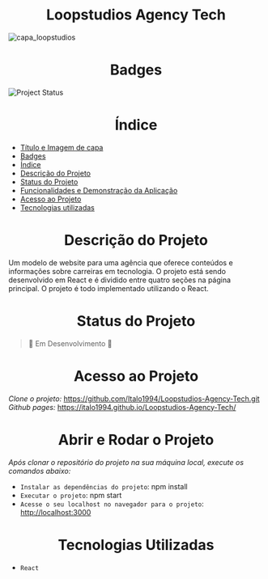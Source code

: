 <h1 align="center">Loopstudios Agency Tech</h1>

![capa_loopstudios](https://user-images.githubusercontent.com/26884429/210187562-101a3f29-83fb-4c56-abeb-adde68e3a642.png)


<h1 align="center">Badges</h1>

![Project Status](https://img.shields.io/badge/Project%20Status-In%20Progress-purple)


<h1 align="center">Índice</h1>

* [Título e Imagem de capa](#Título-e-Imagem-de-capa)
* [Badges](#badges)
* [Índice](#índice)
* [Descrição do Projeto](#descrição-do-projeto)
* [Status do Projeto](#status-do-projeto)
* [Funcionalidades e Demonstração da Aplicação](#funcionalidades-e-demonstração-da-aplicação)
* [Acesso ao Projeto](#acesso-ao-projeto)
* [Tecnologias utilizadas](#tecnologias-utilizadas)


<h1 align="center">Descrição do Projeto</h1>
<p>
  Um modelo de website para uma agência que oferece conteúdos e informações sobre carreiras em tecnologia. O projeto está sendo desenvolvido em React e é dividido entre quatro seções na página principal. O projeto é todo implementado utilizando o React.
</p>


<h1 align="center">Status do Projeto</h1>

> :construction: Em Desenvolvimento :construction:

<h1 align="center">Acesso ao Projeto</h1>

*Clone o projeto:* https://github.com/Italo1994/Loopstudios-Agency-Tech.git
*Github pages:* https://italo1994.github.io/Loopstudios-Agency-Tech/


<h1 align="center">Abrir e Rodar o Projeto</h1>

*Após clonar o repositório do projeto na sua máquina local, execute os comandos abaixo:*

- `Instalar as dependências do projeto`: npm install
- `Executar o projeto`: npm start
- `Acesse o seu localhost no navegador para o projeto`: [http://localhost:3000](http://localhost:3000)



<h1 align="center"> Tecnologias Utilizadas</h1>

- `React`
